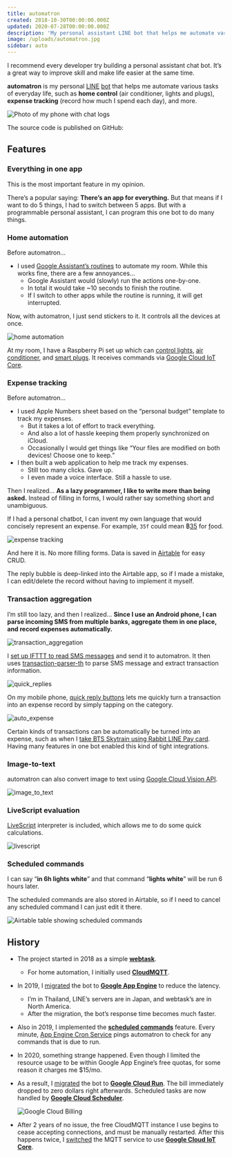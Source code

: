 ```yaml
---
title: automatron
created: 2018-10-30T00:00:00.000Z
updated: 2020-07-28T00:00:00.000Z
description: 'My personal assistant LINE bot that helps me automate various tasks of everyday life, such as home control, expense tracking, and more.'
image: /uploads/automatron.jpg
sidebar: auto
---
```


I recommend every developer try building a personal assistant chat bot.
It’s a great way to improve skill and make life easier at the same time.

**automatron** is my personal [LINE](https://line.me) [bot](https://developers.line.biz/en/services/messaging-api/) that helps me automate various tasks of everyday life, such as **home control** (air conditioner, lights and plugs), **expense tracking** (record how much I spend each day), and more.

![Photo of my phone with chat logs](/uploads/automatron.jpg)

The source code is published on GitHub:

<template>
  <call-to-action href="https://github.com/dtinth/automatron">
    GitHub repository
  </call-to-action>
</template>

## Features

### Everything in one app

This is the most important feature in my opinion.

There’s a popular saying: **There’s an app for everything.**
But that means if I want to do 5 things, I had to switch between 5 apps.
But with a programmable personal assistant, I can program this one bot to do many things.

### Home automation

Before automatron…

- I used [Google Assistant’s routines](https://support.google.com/googlenest/answer/7029585) to automate my room.
  While this works fine, there are a few annoyances…
  - Google Assistant would (slowly) run the actions one-by-one.
  - In total it would take ~10 seconds to finish the routine.
  - If I switch to other apps while the routine is running, it will get interrupted.

Now, with automatron, I just send stickers to it. It controls all the devices at once.

![home automation](https://raw.githubusercontent.com/dtinth/automatron/master/images/home_automation.png)

At my room, I have a Raspberry Pi set up which can [control lights](https://github.com/dtinth/hue.sh), [air conditioner](https://medium.com/@dtinth/remotely-turning-on-my-air-conditioner-through-google-assistant-1a1441471e9d), and [smart plugs](https://ifttt.com/services/kasa). It receives commands via [Google Cloud IoT Core](https://cloud.google.com/iot-core/).

### Expense tracking

Before automatron…

- I used Apple Numbers sheet based on the “personal budget” template to track my expenses.
  - But it takes a lot of effort to track everything.
  - And also a lot of hassle keeping them properly synchronized on iCloud.
  - Occasionally I would get things like “Your files are modified on both devices! Choose one to keep.”
- I then built a web application to help me track my expenses.
  - Still too many clicks. Gave up.
  - I even made a voice interface. Still a hassle to use.

Then I realized… **As a lazy programmer, I like to write more than being asked.**
Instead of filling in forms, I would rather say something short and unambiguous.

If I had a personal chatbot,
I can invent my own language that would concisely represent an expense.
For example, `35f` could mean ฿<u>35</u> for <u>f</u>ood.

![expense tracking](https://raw.githubusercontent.com/dtinth/automatron/master/images/expense_tracking.png)

And here it is. No more filling forms.
Data is saved in [Airtable](https://airtable.com/) for easy CRUD.

The reply bubble is deep-linked into the Airtable app, so if I made a mistake, I can edit/delete the record without having to implement it myself.

### Transaction aggregation

I’m still too lazy, and then I realized… **Since I use an Android phone, I can parse incoming SMS from multiple banks, aggregate them in one place, and record expenses automatically.**

![transaction_aggregation](https://raw.githubusercontent.com/dtinth/automatron/master/images/transaction_aggregation.png)

I [set up IFTTT to read SMS messages](https://ifttt.com/services/android_messages) and send it to automatron. It then uses [transaction-parser-th](https://github.com/dtinth/transaction-parser-th) to parse SMS message and extract transaction information.

![quick_replies](https://raw.githubusercontent.com/dtinth/automatron/master/images/quick_replies.png)

On my mobile phone, [quick reply buttons](https://developers.line.me/en/docs/messaging-api/using-quick-reply/) lets me quickly turn a transaction into an expense record by simply tapping on the category.

![auto_expense](https://raw.githubusercontent.com/dtinth/automatron/master/images/auto_expense.png)

Certain kinds of transactions can be automatically be turned into an expense, such as when I [take BTS Skytrain using Rabbit LINE Pay card](https://brandinside.asia/rabbit-line-pay-bts/). Having many features in one bot enabled this kind of tight integrations.

### Image-to-text

automatron can also convert image to text using [Google Cloud Vision API](https://cloud.google.com/vision/).

![image_to_text](https://raw.githubusercontent.com/dtinth/automatron/master/images/image_to_text.png)

### LiveScript evaluation

[LiveScript](https://livescript.net/) interpreter is included, which allows me to do some quick calculations.

![livescript](https://raw.githubusercontent.com/dtinth/automatron/master/images/livescript.png)

### Scheduled commands

I can say “**in 6h lights white**” and that command “**lights white**” will be run 6 hours later.

The scheduled commands are also stored in Airtable, so if I need to cancel any scheduled command I can just edit it there.

![Airtable table showing scheduled commands](/uploads/automatron-schedule.jpg)

## History

- The project started in 2018 as a simple [**webtask**](https://webtask.io/).

  - For home automation, I initially used [**CloudMQTT**](https://www.cloudmqtt.com/).

- In 2019, I [migrated](https://github.com/dtinth/automatron/pull/1) the bot to [**Google App Engine**](https://cloud.google.com/appengine) to reduce the latency.

  - I’m in Thailand, LINE’s servers are in Japan, and webtask’s are in North America.
  - After the migration, the bot’s response time becomes much faster.

- Also in 2019, I implemented the [**scheduled commands**](https://web.facebook.com/groups/443353719566700/permalink/454862465082492/) feature.
  Every minute, [App Engine Cron Service](https://cloud.google.com/appengine/docs/flexible/nodejs/scheduling-jobs-with-cron-yaml) pings automatron to check for any commands that is due to run.

- In 2020, something strange happened.
  Even though I limited the resource usage to be within Google App Engine’s free quotas, for some reason it charges me \$15/mo.

- As a result, I [migrated](https://github.com/dtinth/automatron/pull/6) the bot to [**Google Cloud Run**](https://cloud.google.com/run).
  The bill immediately dropped to zero dollars right afterwards.
  Scheduled tasks are now handled by [**Google Cloud Scheduler**](https://cloud.google.com/scheduler).

  ![Google Cloud Billing](/uploads/automatron-gae-to-cloud-run.png)

- After 2 years of no issue, the free CloudMQTT instance I use begins to cease accepting connections, and must be manually restarted.
  After this happens twice, I [switched](https://github.com/dtinth/automatron/commit/1163c4808eb1f2544625a915ea6c2f26d2e49c8c) the MQTT service to use [**Google Cloud IoT Core**](https://cloud.google.com/iot-core).
